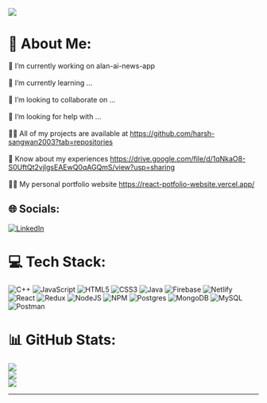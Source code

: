 [![](https://visitcount.itsvg.in/api?id=harsh-sangwan2003&icon=0&color=0)](https://visitcount.itsvg.in)

# 💫 About Me:
🔭 I’m currently working on alan-ai-news-app<br><br>🌱 I’m currently learning ...<br><br>👯 I’m looking to collaborate on ...<br><br>🤝 I’m looking for help with ...<br><br>👨‍💻 All of my projects are available at https://github.com/harsh-sangwan2003?tab=repositories<br><br>📄 Know about my experiences https://drive.google.com/file/d/1qNkaO8-S0UftQt2vjlgsEAEwQ0qAGQmS/view?usp=sharing <br><br>👨‍💻 My personal portfolio website https://react-potfolio-website.vercel.app/


## 🌐 Socials:
[![LinkedIn](https://img.shields.io/badge/LinkedIn-%230077B5.svg?logo=linkedin&logoColor=white)](https://linkedin.com/in/harsh-sangwan2003) 

# 💻 Tech Stack:
![C++](https://img.shields.io/badge/c++-%2300599C.svg?style=for-the-badge&logo=c%2B%2B&logoColor=white) ![JavaScript](https://img.shields.io/badge/javascript-%23323330.svg?style=for-the-badge&logo=javascript&logoColor=%23F7DF1E) ![HTML5](https://img.shields.io/badge/html5-%23E34F26.svg?style=for-the-badge&logo=html5&logoColor=white) ![CSS3](https://img.shields.io/badge/css3-%231572B6.svg?style=for-the-badge&logo=css3&logoColor=white) ![Java](https://img.shields.io/badge/java-%23ED8B00.svg?style=for-the-badge&logo=java&logoColor=white) ![Firebase](https://img.shields.io/badge/firebase-%23039BE5.svg?style=for-the-badge&logo=firebase) ![Netlify](https://img.shields.io/badge/netlify-%23000000.svg?style=for-the-badge&logo=netlify&logoColor=#00C7B7) ![React](https://img.shields.io/badge/react-%2320232a.svg?style=for-the-badge&logo=react&logoColor=%2361DAFB) ![Redux](https://img.shields.io/badge/redux-%23593d88.svg?style=for-the-badge&logo=redux&logoColor=white) ![NodeJS](https://img.shields.io/badge/node.js-6DA55F?style=for-the-badge&logo=node.js&logoColor=white) ![NPM](https://img.shields.io/badge/NPM-%23000000.svg?style=for-the-badge&logo=npm&logoColor=white) ![Postgres](https://img.shields.io/badge/postgres-%23316192.svg?style=for-the-badge&logo=postgresql&logoColor=white) ![MongoDB](https://img.shields.io/badge/MongoDB-%234ea94b.svg?style=for-the-badge&logo=mongodb&logoColor=white) ![MySQL](https://img.shields.io/badge/mysql-%2300f.svg?style=for-the-badge&logo=mysql&logoColor=white) ![Postman](https://img.shields.io/badge/Postman-FF6C37?style=for-the-badge&logo=postman&logoColor=white)
# 📊 GitHub Stats:
![](https://github-readme-stats.vercel.app/api?username=harsh-sangwan2003&theme=synthwave&hide_border=false&include_all_commits=false&count_private=false)<br/>
![](https://github-readme-streak-stats.herokuapp.com/?user=harsh-sangwan2003&theme=synthwave&hide_border=false)<br/>
![](https://github-readme-stats.vercel.app/api/top-langs/?username=harsh-sangwan2003&theme=synthwave&hide_border=false&include_all_commits=false&count_private=false&layout=compact)

---

<!-- Proudly created with GPRM ( https://gprm.itsvg.in ) -->
